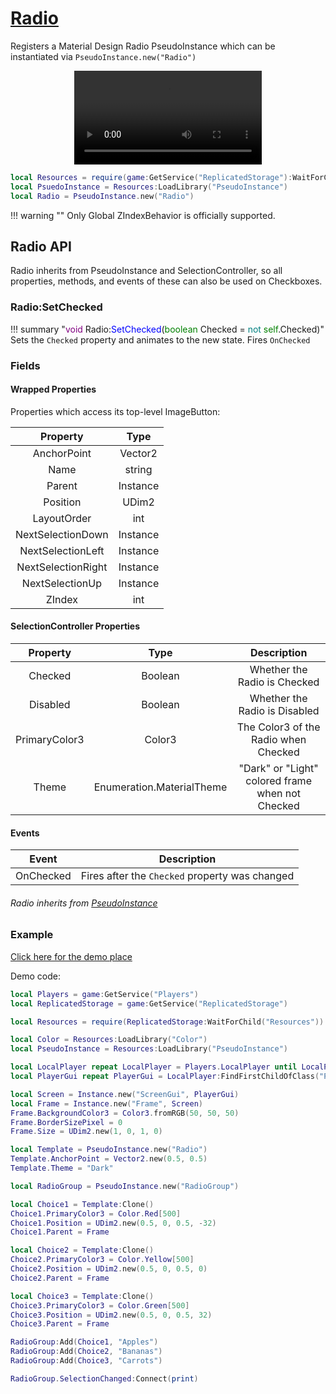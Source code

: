 # [Radio](https://github.com/RoStrap/RoStrapUI/blob/master/Radio.lua)

Registers a Material Design Radio PseudoInstance which can be instantiated via `PseudoInstance.new("Radio")`

<div align="center">
	<video autoplay loop>
	<source src="../../../assets/videos/RadioButtons.mp4" type="video/mp4">
	</source>
	</video>
</div>

```lua
local Resources = require(game:GetService("ReplicatedStorage"):WaitForChild("Resources"))
local PsuedoInstance = Resources:LoadLibrary("PseudoInstance")
local Radio = PseudoInstance.new("Radio")
```

!!! warning ""
	Only Global ZIndexBehavior is officially supported.

## Radio API

Radio inherits from PseudoInstance and SelectionController, so all properties, methods, and events of these can also be used on Checkboxes.

### Radio:SetChecked

!!! summary "<span style="color:purple;">void</span> Radio:<span style="color:blue;">SetChecked</span>(<span style="color:green;">boolean</span> Checked = <span style="color:teal;">not</span> <span style="color:green;">self</span>.Checked)"
	Sets the `Checked` property and animates to the new state. Fires `OnChecked`

### Fields

#### Wrapped Properties
Properties which access its top-level ImageButton:

|Property|Type|
|:-:|:-:|
|AnchorPoint|Vector2|
|Name|string|
|Parent|Instance|
|Position|UDim2|
|LayoutOrder|int|
|NextSelectionDown|Instance|
|NextSelectionLeft|Instance|
|NextSelectionRight|Instance|
|NextSelectionUp|Instance|
|ZIndex|int|

#### SelectionController Properties
|Property|Type|Description|
|:-:|:-:|:-:|
|Checked|Boolean|Whether the Radio is Checked|
|Disabled|Boolean|Whether the Radio is Disabled|
|PrimaryColor3|Color3|The Color3 of the Radio when Checked|
|Theme|Enumeration.MaterialTheme|"Dark" or "Light" colored frame when not Checked|

#### Events

|Event|Description|
|:-:|:-:|
|OnChecked|Fires after the `Checked` property was changed|

###### Radio inherits from [PseudoInstance](https://rostrap.github.io/Libraries/Classes/PseudoInstance/#pseudoinstance-api)

### Example

[Click here for the demo place](./../../assets/demos/RadioGroup.rbxl)

Demo code:

```lua
local Players = game:GetService("Players")
local ReplicatedStorage = game:GetService("ReplicatedStorage")

local Resources = require(ReplicatedStorage:WaitForChild("Resources"))

local Color = Resources:LoadLibrary("Color")
local PseudoInstance = Resources:LoadLibrary("PseudoInstance")

local LocalPlayer repeat LocalPlayer = Players.LocalPlayer until LocalPlayer or not wait()
local PlayerGui repeat PlayerGui = LocalPlayer:FindFirstChildOfClass("PlayerGui") until PlayerGui or not wait()

local Screen = Instance.new("ScreenGui", PlayerGui)
local Frame = Instance.new("Frame", Screen)
Frame.BackgroundColor3 = Color3.fromRGB(50, 50, 50)
Frame.BorderSizePixel = 0
Frame.Size = UDim2.new(1, 0, 1, 0)

local Template = PseudoInstance.new("Radio")
Template.AnchorPoint = Vector2.new(0.5, 0.5)
Template.Theme = "Dark"

local RadioGroup = PseudoInstance.new("RadioGroup")

local Choice1 = Template:Clone()
Choice1.PrimaryColor3 = Color.Red[500]
Choice1.Position = UDim2.new(0.5, 0, 0.5, -32)
Choice1.Parent = Frame

local Choice2 = Template:Clone()
Choice2.PrimaryColor3 = Color.Yellow[500]
Choice2.Position = UDim2.new(0.5, 0, 0.5, 0)
Choice2.Parent = Frame

local Choice3 = Template:Clone()
Choice3.PrimaryColor3 = Color.Green[500]
Choice3.Position = UDim2.new(0.5, 0, 0.5, 32)
Choice3.Parent = Frame

RadioGroup:Add(Choice1, "Apples")
RadioGroup:Add(Choice2, "Bananas")
RadioGroup:Add(Choice3, "Carrots")

RadioGroup.SelectionChanged:Connect(print)
```
